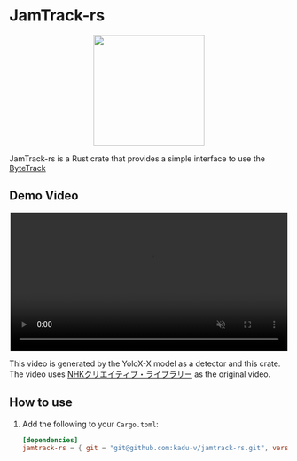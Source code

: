 
# JamTrack-rs

<p align="center">
    <img src="./data/logo/jam.jpeg" width="200">
</p>

JamTrack-rs is a Rust crate that provides a simple interface to use the [ByteTrack](https://arxiv.org/abs/2110.06864)


## Demo Video
<div align="center">
        <video controls src="https://github.com/user-attachments/assets/c471de14-f506-46cb-938a-b95025a89e2e" muted="false" width="500"></video>
</div>

This video is generated by the YoloX-X model as a detector and this crate.  
The video uses [NHKクリエイティブ・ライブラリー](https://www2.nhk.or.jp/archives/movies/?id=D0002011239_00000) as the original video.


## How to use
1. Add the following to your `Cargo.toml`:
    ```toml
    [dependencies]
    jamtrack-rs = { git = "git@github.com:kadu-v/jamtrack-rs.git", version = "0.1.0" }
    ```